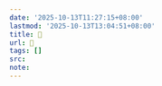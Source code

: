 ```yaml
---
date: '2025-10-13T11:27:15+08:00'
lastmod: '2025-10-13T13:04:51+08:00'
title: 󰖞
url: 󰖞
tags: []
src:
note:
---
```

